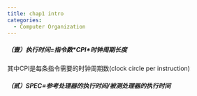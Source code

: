 ```yaml
---
title: chap1 intro
categories:
  - Computer Organization
---
```

##### （壹）执行时间=指令数\*CPI\*时钟周期长度

其中CPI是每条指令需要的时钟周期数(clock circle per instruction)

##### （贰）SPEC=参考处理器的执行时间/被测处理器的执行时间
